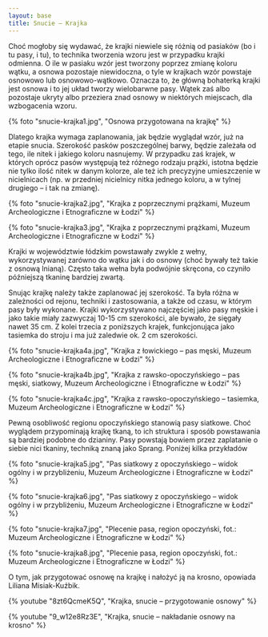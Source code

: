 ```yaml
---
layout: base
title: Snucie – Krajka
---
```

Choć mogłoby się wydawać, że krajki niewiele się różnią od pasiaków (bo i tu pasy, i tu), to technika tworzenia wzoru jest w przypadku krajki odmienna. O ile w pasiaku wzór jest tworzony poprzez zmianę koloru wątku, a osnowa pozostaje niewidoczna, o tyle w krajkach wzór powstaje osnowowo lub osnowowo-wątkowo. Oznacza to, że główną bohaterką krajki jest osnowa i to jej układ tworzy wielobarwne pasy. Wątek zaś albo pozostaje ukryty albo przeziera znad osnowy w niektórych miejscach, dla wzbogacenia wzoru.

{% foto "snucie-krajka1.jpg", "Osnowa przygotowana na krajkę" %}

Dlatego krajka wymaga zaplanowania, jak będzie wyglądał wzór, już na etapie snucia. Szerokość pasków poszczególnej barwy, będzie zależała od tego, ile nitek i jakiego koloru nasnujemy. W przypadku zaś krajek, w których oprócz pasów występują też różnego rodzaju prążki, istotna będzie nie tylko ilość nitek w danym kolorze, ale też ich precyzyjne umieszczenie w nicielnicach (np. w przedniej nicielnicy nitka jednego koloru, a w tylnej drugiego – i tak na zmianę).

{% foto "snucie-krajka2.jpg", "Krajka z poprzecznymi prążkami, Muzeum Archeologiczne i Etnograficzne w Łodzi" %}

{% foto "snucie-krajka3.jpg", "Krajka z poprzecznymi prążkami, Muzeum Archeologiczne i Etnograficzne w Łodzi" %}

Krajki w województwie łódzkim powstawały zwykle z wełny, wykorzystywanej zarówno do wątku jak i do osnowy (choć bywały też takie z osnową lnianą). Często taka wełna była podwójnie skręcona, co czyniło późniejszą tkaninę bardziej zwartą.

Snując krajkę należy także zaplanować jej szerokość. Ta była różna w zależności od rejonu, techniki i zastosowania, a także od czasu, w którym pasy były wykonane. Krajki wykorzystywano najczęściej jako pasy męskie i jako takie miały zazwyczaj 10-15 cm szerokości, ale bywało, że sięgały nawet 35 cm. Z kolei trzecia z poniższych krajek, funkcjonująca jako tasiemka do stroju i ma już zaledwie ok. 2 cm szerokości.

{% foto "snucie-krajka4a.jpg", "Krajka z łowickiego – pas męski, Muzeum Archeologiczne i Etnograficzne w Łodzi" %}

{% foto "snucie-krajka4b.jpg", "Krajka z rawsko-opoczyńskiego – pas męski, siatkowy, Muzeum Archeologiczne i Etnograficzne w Łodzi" %}

{% foto "snucie-krajka4c.jpg", "Krajka z rawsko-opoczyńskiego – tasiemka, Muzeum Archeologiczne i Etnograficzne w Łodzi" %}

Pewną osobliwość regionu opoczyńskiego stanowią pasy siatkowe. Choć wyglądem przypominają krajkę tkaną, to ich struktura i sposób powstawania są bardziej podobne do dzianiny. Pasy powstają bowiem przez zaplatanie o siebie nici tkaniny, techniką znaną jako Sprang. Poniżej kilka przykładów

{% foto "snucie-krajka5.jpg", "Pas siatkowy z opoczyńskiego – widok ogólny i w przybliżeniu, Muzeum Archeologiczne i Etnograficzne w Łodzi" %}

{% foto "snucie-krajka6.jpg", "Pas siatkowy z opoczyńskiego – widok ogólny i w przybliżeniu, Muzeum Archeologiczne i Etnograficzne w Łodzi" %}

{% foto "snucie-krajka7.jpg", "Plecenie pasa, region opoczyński, fot.: Muzeum Archeologiczne i Etnograficzne w Łodzi" %}

{% foto "snucie-krajka8.jpg", "Plecenie pasa, region opoczyński, fot.: Muzeum Archeologiczne i Etnograficzne w Łodzi" %}

O tym, jak przygotować osnowę na krajkę i nałożyć ją na krosno, opowiada Liliana Misiak-Kuźbik.

{% youtube "8zt6QcmeK5Q", "Krajka, snucie – przygotowanie osnowy" %}

{% youtube "9_w12e8Rz3E", "Krajka, snucie – nakładanie osnowy na krosno" %}
